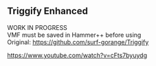 ## Triggify Enhanced

WORK IN PROGRESS  
VMF must be saved in Hammer++ before using  
Original: https://github.com/surf-gorange/Triggify  

https://www.youtube.com/watch?v=cFts7byuydg